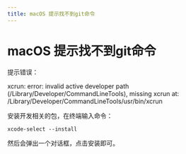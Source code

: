 ```yaml
---
title: macOS 提示找不到git命令
---
```


# macOS 提示找不到git命令

提示错误：

xcrun: error: invalid active developer path (/Library/Developer/CommandLineTools), missing xcrun at: /Library/Developer/CommandLineTools/usr/bin/xcrun

安装开发相关的包，在终端输入命令：
```shell
xcode-select --install
```
然后会弹出一个对话框，点击安装即可。


